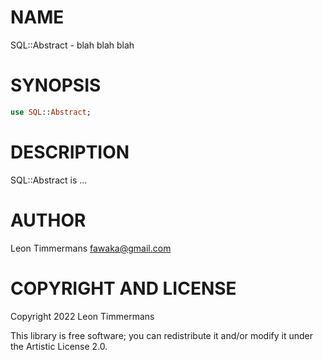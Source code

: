 NAME
====

SQL::Abstract - blah blah blah

SYNOPSIS
========

```raku
use SQL::Abstract;
```

DESCRIPTION
===========

SQL::Abstract is ...

AUTHOR
======

Leon Timmermans <fawaka@gmail.com>

COPYRIGHT AND LICENSE
=====================

Copyright 2022 Leon Timmermans

This library is free software; you can redistribute it and/or modify it under the Artistic License 2.0.

